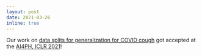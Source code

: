 ```yaml
---
layout: post
date: 2021-03-26
inline: true
---
```

<!-- Impact of Data Splits on Generalization: Identifying COVID-19 from Cough and Context -->
Our work on [data splits for generalization for COVID cough](https://bpiyush.github.io/publications/) got accepted at the [AI4PH, ICLR 2021](https://aiforpublichealth.github.io/)!
